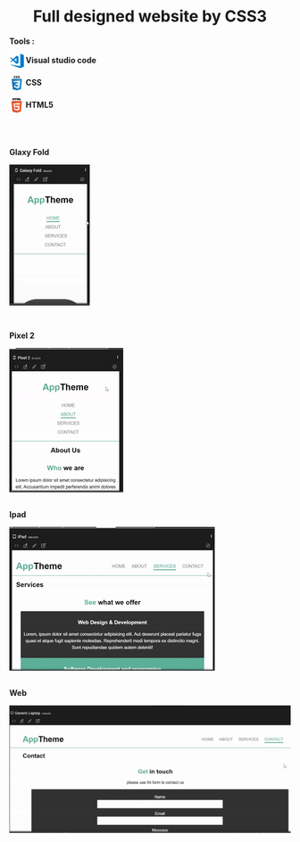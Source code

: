 
 <strong > 


  <h1 align="center"> Full designed website by CSS3 </h1> </ strong>
 


<p> Tools :</p >

<img align="center" alt="Visual Studio Code" width="26px" src="https://raw.githubusercontent.com/github/explore/80688e429a7d4ef2fca1e82350fe8e3517d3494d/topics/visual-studio-code/visual-studio-code.png" /> Visual studio code
<br>

<img align="center" alt="CSS3" width="26px" src="https://raw.githubusercontent.com/github/explore/80688e429a7d4ef2fca1e82350fe8e3517d3494d/topics/css/css.png" /> CSS<br>

<img align="center" alt="HTML5" width="26px" src="https://raw.githubusercontent.com/github/explore/80688e429a7d4ef2fca1e82350fe8e3517d3494d/topics/html/html.png" /> HTML5<br>
    


<br>
<br>



  <p align="center" >
 <p> Glaxy Fold</p >
  <img align="center" src="https://github.com/hesspearl/AppTheme/blob/master/images/gifs/galaxyFold.gif"/>
  </p>
 <br>

  <p> Pixel 2</p >
 <img align="center" src="https://github.com/hesspearl/AppTheme/blob/master/images/gifs/pixel.gif"/>
  <br>
 <br>
  <p> Ipad</p >
 <img align="center"  src="https://github.com/hesspearl/AppTheme/blob/master/images/gifs/ipad.gif" />
  <br>
 <br>
  <p> Web </p >
 <img align="center"  src="https://github.com/hesspearl/AppTheme/blob/master/images/gifs/web.gif" />
  <br>
 <br>



